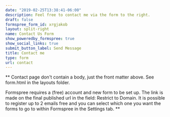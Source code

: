 ```yaml
---
date: "2019-02-25T13:38:41-06:00"
description: Feel free to contact me via the form to the right. 
draft: false
formspree_form_id: xrgjakob
layout: split-right
name: Contact Us Form
show_poweredby_formspree: true
show_social_links: true
submit_button_label: Send Message
title: Contact me
type: form
url: contact
---
```


** Contact page don't contain a body, just the front matter above.
See form.html in the layouts folder.

Formspree requires a (free) account and new form to be set up. The link is made on the final published url in the field: Restrict to Domain. It is possible to register up to 2 emails free and you can select which one you want the forms to go to within Formspree in the Settings tab.
**
